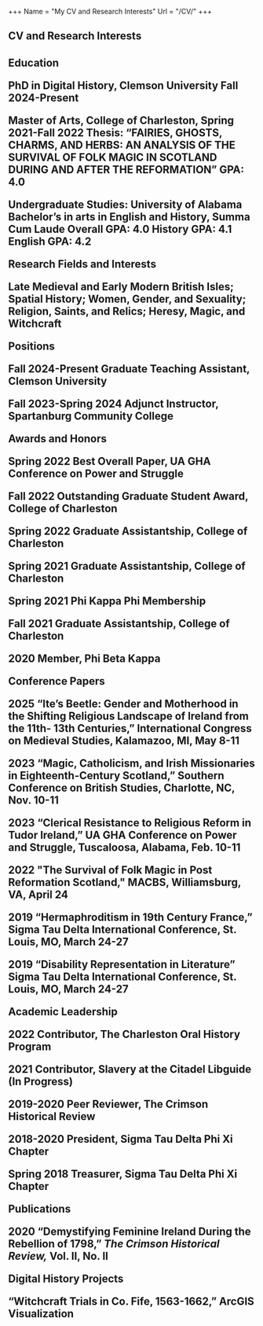 +++
Name = "My CV and Research Interests"
Url = "/CV/"
+++

<h2>CV and Research Interests<h2>

**Education** 

PhD in Digital History, Clemson University 
Fall 2024-Present 

Master of Arts, College of Charleston, Spring 2021-Fall 2022
Thesis: “FAIRIES, GHOSTS, CHARMS, AND HERBS: AN ANALYSIS OF THE SURVIVAL OF FOLK MAGIC IN SCOTLAND DURING AND AFTER THE REFORMATION”
GPA: 4.0

Undergraduate Studies: University of Alabama
Bachelor’s in arts in English and History, Summa Cum Laude
Overall GPA: 4.0 History GPA: 4.1 English GPA: 4.2


**Research Fields and Interests**

Late Medieval and Early Modern British Isles; Spatial History; Women, Gender, and Sexuality; Religion, Saints, and Relics; Heresy, Magic, and Witchcraft


**Positions**

Fall 2024-Present              Graduate Teaching Assistant, Clemson University

Fall 2023-Spring 2024      Adjunct Instructor, Spartanburg Community College 


**Awards and Honors**

Spring 2022   Best Overall Paper, UA GHA Conference on Power and Struggle

Fall 2022      Outstanding Graduate Student Award, College of Charleston

Spring 2022 	Graduate Assistantship, College of Charleston

Spring 2021 	Graduate Assistantship, College of Charleston

Spring 2021    Phi Kappa Phi Membership

Fall 2021 	Graduate Assistantship, College of Charleston

2020	            Member, Phi Beta Kappa


**Conference Papers**

2025    “Ite’s Beetle: Gender and Motherhood in the Shifting Religious Landscape of Ireland from the 11th- 13th Centuries,” International Congress on Medieval Studies, Kalamazoo, MI, May 8-11

2023   “Magic, Catholicism, and Irish Missionaries in Eighteenth-Century Scotland,” Southern Conference on British Studies, Charlotte, NC, Nov. 10-11

2023  “Clerical Resistance to Religious Reform in Tudor Ireland,” UA GHA Conference on Power and Struggle, Tuscaloosa, Alabama, Feb. 10-11 

2022   "The Survival of Folk Magic in Post Reformation Scotland," MACBS, Williamsburg, VA, April 24

2019 	“Hermaphroditism in 19th Century France,” Sigma Tau Delta International
Conference, St. Louis, MO, March 24-27

2019 	“Disability Representation in Literature” Sigma Tau Delta International Conference, St. Louis, MO, March 24-27


**Academic Leadership**

2022   Contributor, The Charleston Oral History Program

2021 	Contributor, Slavery at the Citadel Libguide (In Progress)

2019-2020 Peer Reviewer, The Crimson Historical Review

2018-2020 President, Sigma Tau Delta Phi Xi Chapter

Spring 2018  Treasurer, Sigma Tau Delta Phi Xi Chapter


**Publications**

2020    “Demystifying Feminine Ireland During the Rebellion of 1798,” *The Crimson Historical Review,* Vol. II, No. II


**Digital History Projects**

“Witchcraft Trials in Co. Fife, 1563-1662,” ArcGIS Visualization




